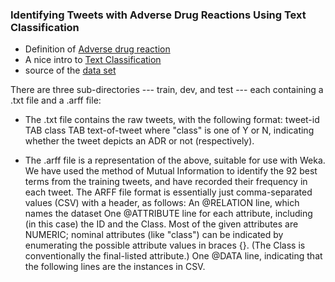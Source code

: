 ### Identifying Tweets with Adverse Drug Reactions Using Text Classification

- Definition of [Adverse drug reaction](https://en.wikipedia.org/wiki/Adverse_drug_reaction)
- A nice intro to [Text Classification](http://www.nltk.org/book/ch06.html)
- source of the [data set](http://diego.asu.edu/downloads/twitter_annotated_corpus/)

There are three sub-directories --- train, dev, and test --- each containing a .txt file and a .arff file:

 - The .txt file contains the raw tweets, with the following format:
     tweet-id TAB class TAB text-of-tweet
   where "class" is one of Y or N, indicating whether the tweet depicts an ADR or not (respectively).

 - The .arff file is a representation of the above, suitable for use with Weka. We have used the method of
   Mutual Information to identify the 92 best terms from the training tweets, and have recorded their 
   frequency in each tweet.
   The ARFF file format is essentially just comma-separated values (CSV) with a header, as follows:
     An @RELATION line, which names the dataset
     One @ATTRIBUTE line for each attribute, including (in this case) the ID and the Class. Most of the
       given attributes are NUMERIC; nominal attributes (like "class") can be indicated by enumerating 
       the possible attribute values in braces {}. (The Class is conventionally the final-listed attribute.)
     One @DATA line, indicating that the following lines are the instances in CSV.

	 	
